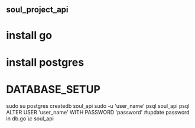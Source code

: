 ## soul_project_api

# install go 
# install postgres

# DATABASE_SETUP

sudo su postgres
createdb soul_api
sudo -u 'user_name' psql soul_api
psql
ALTER USER 'user_name' WITH PASSWORD 'password'
#update password in db.go
\c soul_api
